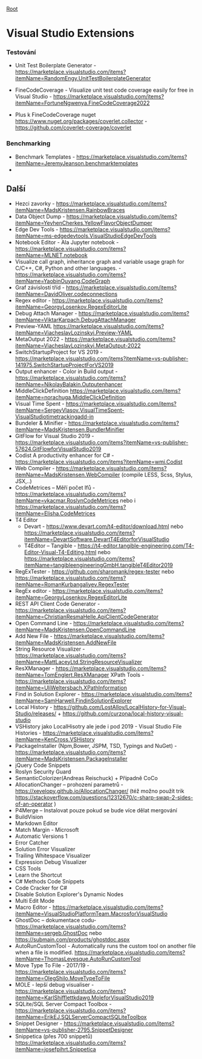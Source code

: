 [Root](../README.md)
 
# Visual Studio Extensions



### Testování
- Unit Test Boilerplate Generator - https://marketplace.visualstudio.com/items?itemName=RandomEngy.UnitTestBoilerplateGenerator

- FineCodeCoverage - Visualize unit test code coverage easily for free in Visual Studio - https://marketplace.visualstudio.com/items?itemName=FortuneNgwenya.FineCodeCoverage2022
 - Plus k FineCodeCoverage nuget https://www.nuget.org/packages/coverlet.collector - https://github.com/coverlet-coverage/coverlet


### Benchmarking
- Benchmark Templates - https://marketplace.visualstudio.com/items?itemName=JeremyJeanson.benchmarktemplates
- 


## Další
- Hezci zavorky - https://marketplace.visualstudio.com/items?itemName=MadsKristensen.RainbowBraces
- Data Object Dump - https://marketplace.visualstudio.com/items?itemName=YevhenCherkes.YellowFlavorObjectDumper
- Edge Dev Tools - https://marketplace.visualstudio.com/items?itemName=ms-edgedevtools.VisualStudioEdgeDevTools
- Notebook Editor - Ala Jupyter notebook - https://marketplace.visualstudio.com/items?itemName=MLNET.notebook
- Visualize call graph, inheritance graph and variable usage graph for C/C++, C#, Python and other languages. - https://marketplace.visualstudio.com/items?itemName=YaobinOuyang.CodeGraph
- Graf závislostí tříd - https://marketplace.visualstudio.com/items?itemName=DavidOliver.codeconnections 
- Regex editor - https://marketplace.visualstudio.com/items?itemName=GeorgyLosenkov.RegexEditorLite
- Debug Attach Manager - https://marketplace.visualstudio.com/items?itemName=ViktarKarpach.DebugAttachManager
- Preview-YAML https://marketplace.visualstudio.com/items?itemName=ViacheslavLozinskyi.Preview-YAML
- MetaOutput 2022 - https://marketplace.visualstudio.com/items?itemName=ViacheslavLozinskyi.MetaOutput-2022
- SwitchStartupProject for VS 2019 -https://marketplace.visualstudio.com/items?itemName=vs-publisher-141975.SwitchStartupProjectForVS2019
- Output enhancer - Color in Build output - https://marketplace.visualstudio.com/items?itemName=NikolayBalakin.Outputenhancer
- MiddleClickDefinition https://marketplace.visualstudio.com/items?itemName=norachuga.MiddleClickDefinition
- Visual Time Spent - https://marketplace.visualstudio.com/items?itemName=SergeyVlasov.VisualTimeSpent-VisualStudiotimetrackingadd-in
- Bundeler & Minifier - https://marketplace.visualstudio.com/items?itemName=MadsKristensen.BundlerMinifier
- GitFlow for Visual Studio 2019 - https://marketplace.visualstudio.com/items?itemName=vs-publisher-57624.GitFlowforVisualStudio2019
- Codist A productivity enhancer for C# - https://marketplace.visualstudio.com/items?itemName=wmj.Codist 
- Web Compiler - https://marketplace.visualstudio.com/items?itemName=MadsKristensen.WebCompiler (compile LESS, Scss, Stylus, JSX,..)
- CodeMetrices – Měří počet Ifů - https://marketplace.visualstudio.com/items?itemName=vkacmar.RoslynCodeMetrices
nebo i https://marketplace.visualstudio.com/items?itemName=Elisha.CodeMetrices 
- T4 Editor
	- Devart - https://www.devart.com/t4-editor/download.html  nebo  https://marketplace.visualstudio.com/items?itemName=DevartSoftware.DevartT4EditorforVisualStudio 
	- T4Editor – Tangible -  https://t4-editor.tangible-engineering.com/T4-Editor-Visual-T4-Editing.html nebo https://marketplace.visualstudio.com/items?itemName=tangibleengineeringGmbH.tangibleT4Editor2019 
- RegExTester - https://github.com/sharomank/regex-tester  nebo https://marketplace.visualstudio.com/items?itemName=RomanKurbangaliyev.RegexTester 
- RegEx editor - https://marketplace.visualstudio.com/items?itemName=GeorgyLosenkov.RegexEditorLite 
- REST API Client Code Generator  - https://marketplace.visualstudio.com/items?itemName=ChristianResmaHelle.ApiClientCodeGenerator 
- Open Command Line -  https://marketplace.visualstudio.com/items?itemName=MadsKristensen.OpenCommandLine 
- Add New File - https://marketplace.visualstudio.com/items?itemName=MadsKristensen.AddNewFile 
- String Resource Visualizer - https://marketplace.visualstudio.com/items?itemName=MattLaceyLtd.StringResourceVisualizer 
- ResXManager - https://marketplace.visualstudio.com/items?itemName=TomEnglert.ResXManager XPath Tools  -  https://marketplace.visualstudio.com/items?itemName=UliWeltersbach.XPathInformation 
- Find in Solution Explorer - https://marketplace.visualstudio.com/items?itemName=SamHarwell.FindinSolutionExplorer
- Local History - https://github.com/LostAlloy/LocalHistory-for-Visual-Studio/releases/  + https://github.com/curzona/local-history-visual-studio  
- VSHistory jako LocalHisotry ale jede i pod 2019 - Visual Studio File Histories - https://marketplace.visualstudio.com/items?itemName=KenCross.VSHistory 
- PackageInstaller (Npm,Bower, JSPM, TSD, Typings and NuGet) - https://marketplace.visualstudio.com/items?itemName=MadsKristensen.PackageInstaller
- jQuery Code Snippets
- Roslyn Security Guard
- SemanticColorizer(Andreas Reischuck)  + Případně CoCo
- AllocationChanger – prohození parametrů - https://xevelopy.github.io/AllocationChanger/    (též možno použít trik https://stackoverflow.com/questions/12312670/c-sharp-swap-2-sides-of-an-operator )
- P4Merge – Instalovat pouze pokud se bude více dělat mergování
- BuildVision
- Markdown Editor
- Match Margin - Microsoft
- Automatic Versions 1
- Error Catcher
- Solution Error Visualizer
- Trailing Whitespace Visualizer
- Expression Debug Visualizer
- CSS Tools
- Learn the Shortcut
- C# Methods Code Snippets
- Code Cracker for C#
- Disable Solution Explorer's Dynamic Nodes 
- Multi Edit Mode
- Macro Editor - https://marketplace.visualstudio.com/items?itemName=VisualStudioPlatformTeam.MacrosforVisualStudio 
- GhostDoc – dokumentace codu- https://marketplace.visualstudio.com/items?itemName=sergeb.GhostDoc nebo https://submain.com/products/ghostdoc.aspx 
- AutoRunCustomTool - Automatically runs the custom tool on another file when a file is modified.  https://marketplace.visualstudio.com/items?itemName=ThomasLevesque.AutoRunCustomTool 
- Move Type To File - 2017/19 - https://marketplace.visualstudio.com/items?itemName=OlegShilo.MoveTypeToFile
- MOLE - lepší debug visualiser -https://marketplace.visualstudio.com/items?itemName=KarlShifflettkdawg.MoleforVisualStudio2019
- SQLite/SQL Server Compact Toolbox - https://marketplace.visualstudio.com/items?itemName=ErikEJ.SQLServerCompactSQLiteToolbox
- Snippet Designer - https://marketplace.visualstudio.com/items?itemName=vs-publisher-2795.SnippetDesigner
- Snippetica (přes 700 snippetů) https://marketplace.visualstudio.com/items?itemName=josefpihrt.Snippetica
